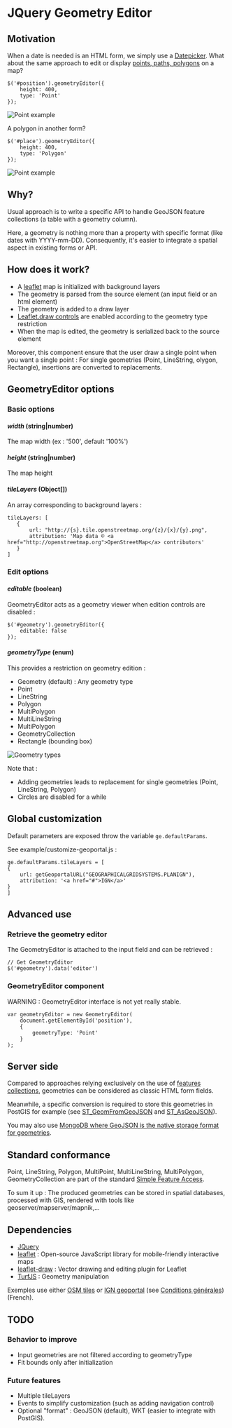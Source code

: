 # JQuery Geometry Editor


## Motivation

When a date is needed is an HTML form, we simply use a [Datepicker](https://jqueryui.com/datepicker/). What about the same approach to edit or display [points, paths, polygons](http://geojson.org/geojson-spec.html#appendix-a-geometry-examples) on a map?

```
$('#position').geometryEditor({
    height: 400,
    type: 'Point'
});
```

![Point example](doc/images/form-place.png)

A polygon in another form?

```
$('#place').geometryEditor({
    height: 400,
    type: 'Polygon'
});
```

![Point example](doc/images/osm-paris.png)


## Why?

Usual approach is to write a specific API to handle GeoJSON feature collections (a table with a geometry column).

Here, a geometry is nothing more than a property with specific format (like dates with YYYY-mm-DD). Consequently, it's easier to integrate a spatial aspect in existing forms or API.


## How does it work?

* A [leaflet](http://leafletjs.com/) map is initialized with background layers
* The geometry is parsed from the source element (an input field or an html element)
* The geometry is added to a draw layer
* [Leaflet.draw controls](https://github.com/Leaflet/Leaflet.draw#using) are enabled according to the geometry type restriction
* When the map is edited, the geometry is serialized back to the source element

Moreover, this component ensure that the user draw a single point when you want a single point : For single geometries (Point, LineString, olygon, Rectangle), insertions are converted to replacements.


## GeometryEditor options

### Basic options

#### *width* (string|number)

The map width (ex : '500', default '100%')

#### *height* (string|number)

The map height

#### *tileLayers* (Object[])

An array corresponding to background layers :

```
tileLayers: [
   {
       url: "http://{s}.tile.openstreetmap.org/{z}/{x}/{y}.png",
       attribution: 'Map data © <a href="http://openstreetmap.org">OpenStreetMap</a> contributors'
   }
]
```


### Edit options

#### *editable* (boolean)

GeometryEditor acts as a geometry viewer when edition controls are disabled :

```
$('#geometry').geometryEditor({
    editable: false
});
```

#### *geometryType* (enum)

This  provides a restriction on geometry edition :

* Geometry (default) : Any geometry type
* Point
* LineString
* Polygon
* MultiPolygon
* MultiLineString
* MultiPolygon
* GeometryCollection
* Rectangle (bounding box)

![Geometry types](doc/images/geometry-types.png)


Note that :
* Adding geometries leads to replacement for single geometries (Point, LineString, Polygon)
* Circles are disabled for a while

## Global customization

Default parameters are exposed throw the variable ```ge.defaultParams```. 

See example/customize-geoportal.js :

```
ge.defaultParams.tileLayers = [
{
    url: getGeoportalURL("GEOGRAPHICALGRIDSYSTEMS.PLANIGN"),
    attribution: '<a href="#">IGN</a>'
}
]
```

## Advanced use


### Retrieve the geometry editor

The GeometryEditor is attached to the input field and can be retrieved :

```
// Get GeometryEditor
$('#geometry').data('editor')
```

### GeometryEditor component

WARNING : GeometryEditor interface is not yet really stable.

```
var geometryEditor = new GeometryEditor(
    document.getElementById('position'),
    {
        geometryType: 'Point'
    }  
);
```


## Server side

Compared to approaches relying exclusively on the use of [features collections](http://geojson.org/geojson-spec.html#examples), geometries can be considered as classic HTML form fields.

Meanwhile, a specific conversion is required to store this geometries in PostGIS for example (see [ST_GeomFromGeoJSON](http://postgis.net/docs/ST_GeomFromGeoJSON.html) and [ST_AsGeoJSON](http://postgis.net/docs/manual-dev/ST_AsGeoJSON.html)).

You may also use [MongoDB where GeoJSON is the native storage format for geometries](https://docs.mongodb.org/manual/reference/operator/query/geometry/).

## Standard conformance

Point, LineString, Polygon, MultiPoint, MultiLineString, MultiPolygon, GeometryCollection are part of the standard [Simple Feature Access](http://www.opengeospatial.org/standards/sfa).

To sum it up : The produced geometries can be stored in spatial databases, processed with GIS, rendered with tools like geoserver/mapserver/mapnik,...

## Dependencies

* [JQuery](https://jquery.com/)
* [leaflet](http://leafletjs.com/) : Open-source JavaScript library for mobile-friendly interactive maps
* [leaflet-draw](https://github.com/Leaflet/Leaflet.draw) : Vector drawing and editing plugin for Leaflet
* [TurfJS](https://github.com/Turfjs) : Geometry manipulation

Exemples use either [OSM tiles](http://www.openstreetmap.org/copyright) or [IGN geoportal](http://www.geoportail.gouv.fr) (see [Conditions générales](http://api.ign.fr/conditions-generales)) (French).


## TODO

### Behavior to improve

* Input geometries are not filtered according to geometryType
* Fit bounds only after initialization

### Future features

* Multiple tileLayers
* Events to simplify customization (such as adding navigation control)
* Optional "format" : GeoJSON (default), WKT (easier to integrate with PostGIS).
